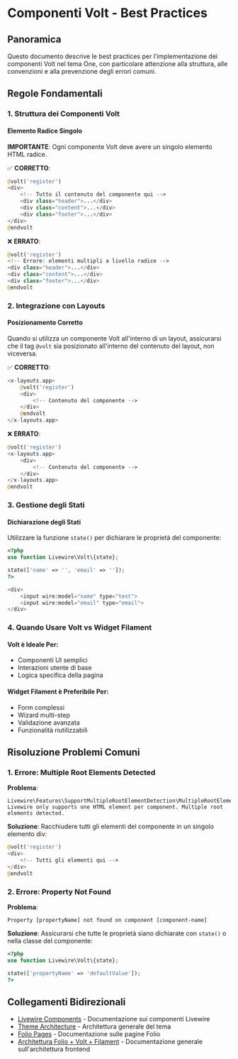 # Componenti Volt - Best Practices

## Panoramica
Questo documento descrive le best practices per l'implementazione dei componenti Volt nel tema One, con particolare attenzione alla struttura, alle convenzioni e alla prevenzione degli errori comuni.

## Regole Fondamentali

### 1. Struttura dei Componenti Volt

#### Elemento Radice Singolo
**IMPORTANTE**: Ogni componente Volt deve avere un singolo elemento HTML radice.

✅ **CORRETTO**:
```php
@volt('register')
<div>
    <!-- Tutto il contenuto del componente qui -->
    <div class="header">...</div>
    <div class="content">...</div>
    <div class="footer">...</div>
</div>
@endvolt
```

❌ **ERRATO**:
```php
@volt('register')
<!-- Errore: elementi multipli a livello radice -->
<div class="header">...</div>
<div class="content">...</div>
<div class="footer">...</div>
@endvolt
```

### 2. Integrazione con Layouts

#### Posizionamento Corretto
Quando si utilizza un componente Volt all'interno di un layout, assicurarsi che il tag `@volt` sia posizionato all'interno del contenuto del layout, non viceversa.

✅ **CORRETTO**:
```php
<x-layouts.app>
    @volt('register')
    <div>
        <!-- Contenuto del componente -->
    </div>
    @endvolt
</x-layouts.app>
```

❌ **ERRATO**:
```php
@volt('register')
<x-layouts.app>
    <div>
        <!-- Contenuto del componente -->
    </div>
</x-layouts.app>
@endvolt
```

### 3. Gestione degli Stati

#### Dichiarazione degli Stati
Utilizzare la funzione `state()` per dichiarare le proprietà del componente:

```php
<?php
use function Livewire\Volt\{state};

state(['name' => '', 'email' => '']);
?>

<div>
    <input wire:model="name" type="text">
    <input wire:model="email" type="email">
</div>
```

### 4. Quando Usare Volt vs Widget Filament

#### Volt è Ideale Per:
- Componenti UI semplici
- Interazioni utente di base
- Logica specifica della pagina

#### Widget Filament è Preferibile Per:
- Form complessi
- Wizard multi-step
- Validazione avanzata
- Funzionalità riutilizzabili

## Risoluzione Problemi Comuni

### 1. Errore: Multiple Root Elements Detected

**Problema**: 
```
Livewire\Features\SupportMultipleRootElementDetection\MultipleRootElementsDetectedException
Livewire only supports one HTML element per component. Multiple root elements detected.
```

**Soluzione**:
Racchiudere tutti gli elementi del componente in un singolo elemento div:

```php
@volt('register')
<div>
    <!-- Tutti gli elementi qui -->
</div>
@endvolt
```

### 2. Errore: Property Not Found

**Problema**:
```
Property [propertyName] not found on component [component-name]
```

**Soluzione**:
Assicurarsi che tutte le proprietà siano dichiarate con `state()` o nella classe del componente:

```php
<?php
use function Livewire\Volt\{state};

state(['propertyName' => 'defaultValue']);
?>
```

## Collegamenti Bidirezionali

- [Livewire Components](./livewire-components.md) - Documentazione sui componenti Livewire
- [Theme Architecture](./THEME.md) - Architettura generale del tema
- [Folio Pages](./folio-pages.md) - Documentazione sulle pagine Folio
- [Architettura Folio + Volt + Filament](../../Modules/Xot/docs/folio_volt_architecture.md) - Documentazione generale sull'architettura frontend
